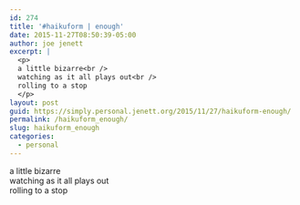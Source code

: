 ```yaml
---
id: 274
title: '#haikuform | enough'
date: 2015-11-27T08:50:39-05:00
author: joe jenett
excerpt: |
  <p>
  a little bizarre<br />
  watching as it all plays out<br />
  rolling to a stop
  </p>
layout: post
guid: https://simply.personal.jenett.org/2015/11/27/haikuform-enough/
permalink: /haikuform_enough/
slug: haikuform_enough
categories:
  - personal
---
```

a little bizarre  
watching as it all plays out  
rolling to a stop